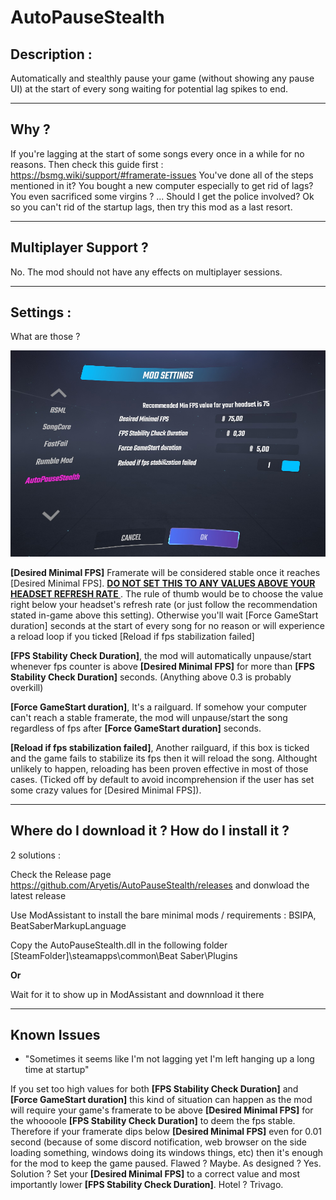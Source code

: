 # AutoPauseStealth

## Description :

Automatically and stealthly pause your game (without showing any pause UI) at the start of every song waiting for potential lag spikes to end.

----------

## Why ?

If you're lagging at the start of some songs every once in a while for no reasons.
Then check this guide first : https://bsmg.wiki/support/#framerate-issues
You've done all of the steps mentioned in it? You bought a new computer especially to get rid of lags? You even sacrificed some virgins ? ... Should I get the police involved?
Ok so you can't rid of the startup lags, then try this mod as a last resort.

----------

## Multiplayer Support ?

No. The mod should not have any effects on multiplayer sessions.

----------

## Settings :

What are those ?

![InGameSettings](https://github.com/Aryetis/AutoPauseStealth/blob/master/AutoPauseStealth/Resources/SettingsMenuInGame.jpg)

**[Desired Minimal FPS]** Framerate will be considered stable once it reaches [Desired Minimal FPS]. **<ins> DO NOT SET THIS TO ANY VALUES ABOVE YOUR HEADSET REFRESH RATE </ins>**. The rule of thumb would be to choose the value right below your headset's refresh rate (or just follow the recommendation stated in-game above this setting). Otherwise you'll wait [Force GameStart duration] seconds at the start of every song for no reason or will experience a reload loop if you ticked [Reload if fps stabilization failed]

**[FPS Stability Check Duration]**, the mod will automatically unpause/start whenever fps counter is above **[Desired Minimal FPS]** for more than **[FPS Stability Check Duration]** seconds. (Anything above 0.3 is probably overkill)

**[Force GameStart duration]**, It's a railguard. If somehow your computer can't reach a stable framerate, the mod will unpause/start the song regardless of fps after **[Force GameStart duration]** seconds.

**[Reload if fps stabilization failed]**, Another railguard, if this box is ticked and the game fails to stabilize its fps then it will reload the song. Althought unlikely to happen, reloading has been proven effective in most of those cases. (Ticked off by default to avoid incomprehension if the user has set some crazy values for [Desired Minimal FPS]).

----------

## Where do I download it ? How do I install it ?

2 solutions :

Check the Release page https://github.com/Aryetis/AutoPauseStealth/releases and donwload the latest release

Use ModAssistant to install the bare minimal mods / requirements : BSIPA, BeatSaberMarkupLanguage

Copy the AutoPauseStealth.dll in the following folder [SteamFolder]\steamapps\common\Beat Saber\Plugins

**Or** 

Wait for it to show up in ModAssistant and downnload it there

----------

## Known Issues

- "Sometimes it seems like I'm not lagging yet I'm left hanging up a long time at startup"

If you set too high values for both **[FPS Stability Check Duration]** and **[Force GameStart duration]** this kind of situation can happen as the mod will require your game's framerate to be above **[Desired Minimal FPS]** for the whoooole **[FPS Stability Check Duration]** to deem the fps stable. Therefore if your framerate dips below **[Desired Minimal FPS]** even for 0.01 second (because of some discord notification, web browser on the side loading something, windows doing its windows things, etc) then it's enough for the mod to keep the game paused. Flawed ? Maybe. As designed ? Yes. Solution ? Set your **[Desired Minimal FPS]** to a correct value and most importantly lower **[FPS Stability Check Duration]**. Hotel ? Trivago.
